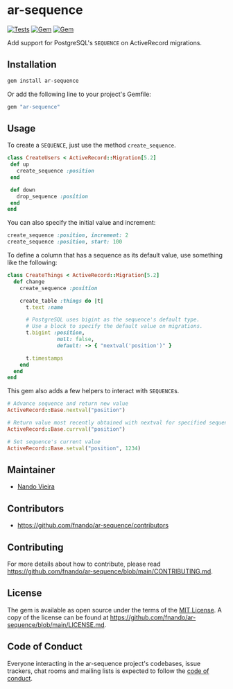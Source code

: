 # ar-sequence

[![Tests](https://github.com/fnando/ar-sequence/workflows/Tests/badge.svg)](https://github.com/fnando/ar-sequence)
[![Gem](https://img.shields.io/gem/v/ar-sequence.svg)](https://rubygems.org/gems/ar-sequence)
[![Gem](https://img.shields.io/gem/dt/ar-sequence.svg)](https://rubygems.org/gems/ar-sequence)

Add support for PostgreSQL's `SEQUENCE` on ActiveRecord migrations.

## Installation

```bash
gem install ar-sequence
```

Or add the following line to your project's Gemfile:

```ruby
gem "ar-sequence"
```

## Usage

To create a `SEQUENCE`, just use the method `create_sequence`.

```ruby
class CreateUsers < ActiveRecord::Migration[5.2]
 def up
   create_sequence :position
 end

 def down
   drop_sequence :position
 end
end
```

You can also specify the initial value and increment:

```ruby
create_sequence :position, increment: 2
create_sequence :position, start: 100
```

To define a column that has a sequence as its default value, use something like
the following:

```ruby
class CreateThings < ActiveRecord::Migration[5.2]
  def change
    create_sequence :position

    create_table :things do |t|
      t.text :name

      # PostgreSQL uses bigint as the sequence's default type.
      # Use a block to specify the default value on migrations.
      t.bigint :position,
                null: false,
                default: -> { "nextval('position')" }

      t.timestamps
    end
  end
end
```

This gem also adds a few helpers to interact with `SEQUENCE`s.

```ruby
# Advance sequence and return new value
ActiveRecord::Base.nextval("position")

# Return value most recently obtained with nextval for specified sequence.
ActiveRecord::Base.currval("position")

# Set sequence's current value
ActiveRecord::Base.setval("position", 1234)
```

## Maintainer

- [Nando Vieira](https://github.com/fnando)

## Contributors

- https://github.com/fnando/ar-sequence/contributors

## Contributing

For more details about how to contribute, please read
https://github.com/fnando/ar-sequence/blob/main/CONTRIBUTING.md.

## License

The gem is available as open source under the terms of the
[MIT License](https://opensource.org/licenses/MIT). A copy of the license can be
found at https://github.com/fnando/ar-sequence/blob/main/LICENSE.md.

## Code of Conduct

Everyone interacting in the ar-sequence project's codebases, issue trackers,
chat rooms and mailing lists is expected to follow the
[code of conduct](https://github.com/fnando/ar-sequence/blob/main/CODE_OF_CONDUCT.md).
